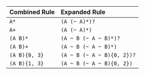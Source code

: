 | Combined Rule | Expanded Rule              |
|:--------------|:---------------------------|
| `A*`          | `(A (~ A)*)?`              |
| `A+`          | `(A (~ A)*)`               |
| `(A B)*`      | `(A ~ B (~ A ~ B)*)?`      |
| `(A B)+`      | `(A ~ B (~ A ~ B)*)`       |
| `(A B){0, 3}` | `(A ~ B (~ A ~ B){0, 2})?` |
| `(A B){1, 3}` | `(A ~ B (~ A ~ B){0, 2})`  |
